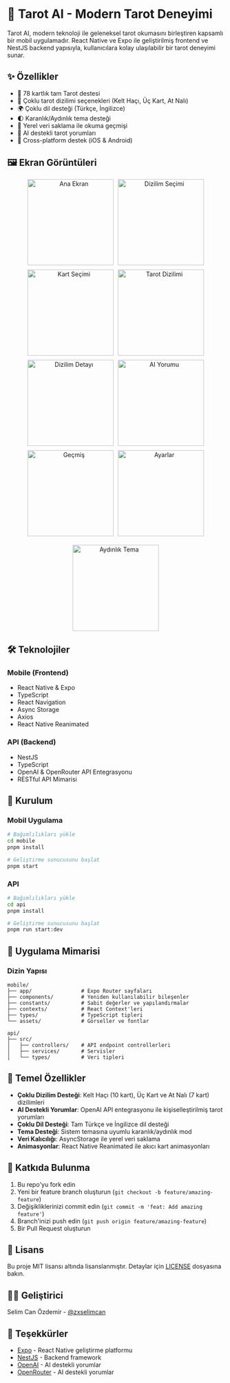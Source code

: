 # 🔮 Tarot AI - Modern Tarot Deneyimi

Tarot AI, modern teknoloji ile geleneksel tarot okumasını birleştiren kapsamlı bir mobil uygulamadır. React Native ve Expo ile geliştirilmiş frontend ve NestJS backend yapısıyla, kullanıcılara kolay ulaşılabilir bir tarot deneyimi sunar.

## ✨ Özellikler

- 🎴 78 kartlık tam Tarot destesi
- 🔄 Çoklu tarot dizilimi seçenekleri (Kelt Haçı, Üç Kart, At Nalı)
- 🌍 Çoklu dil desteği (Türkçe, İngilizce)
- 🌓 Karanlık/Aydınlık tema desteği
- 💾 Yerel veri saklama ile okuma geçmişi
- 🤖 AI destekli tarot yorumları
- 📱 Cross-platform destek (iOS & Android)

## 🖼️ Ekran Görüntüleri

<div align="center">
  <div style="display: flex; flex-wrap: wrap; gap: 10px; justify-content: center;">
    <img src="screenshots/home.png" width="200" alt="Ana Ekran"/>
    <img src="screenshots/home-select.png" width="200" alt="Dizilim Seçimi"/>
    <img src="screenshots/pick-cards.png" width="200" alt="Kart Seçimi"/>
    <img src="screenshots/spread.png" width="200" alt="Tarot Dizilimi"/>
    <img src="screenshots/spread-bottom.png" width="200" alt="Dizilim Detayı"/>
    <img src="screenshots/spread-ai-reading.png" width="200" alt="AI Yorumu"/>
    <img src="screenshots/history.png" width="200" alt="Geçmiş"/>
    <img src="screenshots/settings.png" width="200" alt="Ayarlar"/>
  </div>
  
  <div style="margin-top: 20px;">
    <img src="screenshots/light-mode.png" width="200" alt="Aydınlık Tema"/>
  </div>
</div>

## 🛠️ Teknolojiler

### Mobile (Frontend)

- React Native & Expo
- TypeScript
- React Navigation
- Async Storage
- Axios
- React Native Reanimated

### API (Backend)

- NestJS
- TypeScript
- OpenAI & OpenRouter API Entegrasyonu
- RESTful API Mimarisi

## 🚀 Kurulum

### Mobil Uygulama

```bash
# Bağımlılıkları yükle
cd mobile
pnpm install

# Geliştirme sunucusunu başlat
pnpm start
```

### API

```bash
# Bağımlılıkları yükle
cd api
pnpm install

# Geliştirme sunucusunu başlat
pnpm run start:dev
```

## 📱 Uygulama Mimarisi

### Dizin Yapısı

```
mobile/
├── app/                # Expo Router sayfaları
├── components/         # Yeniden kullanılabilir bileşenler
├── constants/          # Sabit değerler ve yapılandırmalar
├── contexts/           # React Context'leri
├── types/              # TypeScript tipleri
└── assets/             # Görseller ve fontlar

api/
├── src/
│   ├── controllers/    # API endpoint controllerleri
│   ├── services/       # Servisler
│   └── types/          # Veri tipleri
```

## 🎯 Temel Özellikler

- **Çoklu Dizilim Desteği**: Kelt Haçı (10 kart), Üç Kart ve At Nalı (7 kart) dizilimleri
- **AI Destekli Yorumlar**: OpenAI API entegrasyonu ile kişiselleştirilmiş tarot yorumları
- **Çoklu Dil Desteği**: Tam Türkçe ve İngilizce dil desteği
- **Tema Desteği**: Sistem temasına uyumlu karanlık/aydınlık mod
- **Veri Kalıcılığı**: AsyncStorage ile yerel veri saklama
- **Animasyonlar**: React Native Reanimated ile akıcı kart animasyonları

## 🤝 Katkıda Bulunma

1. Bu repo'yu fork edin
2. Yeni bir feature branch oluşturun (`git checkout -b feature/amazing-feature`)
3. Değişikliklerinizi commit edin (`git commit -m 'feat: Add amazing feature'`)
4. Branch'inizi push edin (`git push origin feature/amazing-feature`)
5. Bir Pull Request oluşturun

## 📄 Lisans

Bu proje MIT lisansı altında lisanslanmıştır. Detaylar için [LICENSE](LICENSE) dosyasına bakın.

## 👨‍💻 Geliştirici

Selim Can Özdemir - [@zxselimcan](https://github.com/zxselimcan)

## 🙏 Teşekkürler

- [Expo](https://expo.dev) - React Native geliştirme platformu
- [NestJS](https://nestjs.com) - Backend framework
- [OpenAI](https://openai.com) - AI destekli yorumlar
- [OpenRouter](https://openrouter.ai) - AI destekli yorumlar

